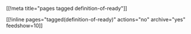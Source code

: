 [[!meta title="pages tagged definition-of-ready"]]

[[!inline pages="tagged(definition-of-ready)" actions="no" archive="yes"
feedshow=10]]
